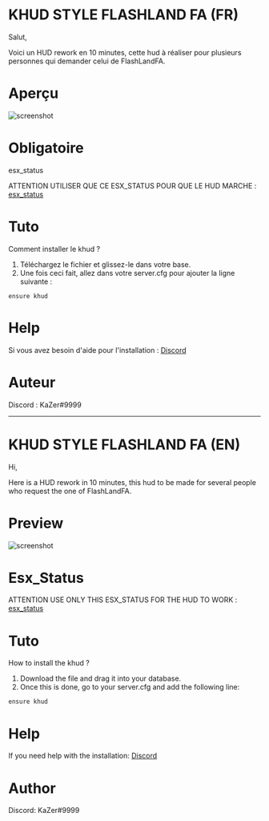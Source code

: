 # KHUD STYLE FLASHLAND FA (FR)

Salut, 

Voici un HUD rework en 10 minutes, cette hud à réaliser pour plusieurs personnes qui demander celui de FlashLandFA.

# Aperçu
 
![screenshot](https://cdn.discordapp.com/attachments/972631845722275870/981667287352365107/unknown.png)
 
# Obligatoire

esx_status

ATTENTION UTILISER QUE CE ESX_STATUS POUR QUE LE HUD MARCHE : [esx_status](https://github.com/KaZerCfx/esx_status)

# Tuto
Comment installer le khud ?

1) Téléchargez le fichier et glissez-le dans votre base.
2) Une fois ceci fait, allez dans votre server.cfg pour ajouter la ligne suivante :

```
ensure khud
```

# Help

Si vous avez besoin d'aide pour l'installation : [Discord](https://discord.gg/XvD25ByyVY)

# Auteur 
Discord : KaZer#9999

___________________________

# KHUD STYLE FLASHLAND FA (EN)

Hi, 

Here is a HUD rework in 10 minutes, this hud to be made for several people who request the one of FlashLandFA.

# Preview
 
![screenshot](https://cdn.discordapp.com/attachments/972631845722275870/981667287352365107/unknown.png)
 
# Esx_Status

ATTENTION USE ONLY THIS ESX_STATUS FOR THE HUD TO WORK : [esx_status](https://github.com/KaZerCfx/esx_status)

# Tuto
How to install the khud ?

1) Download the file and drag it into your database.
2) Once this is done, go to your server.cfg and add the following line:

```
ensure khud
```

# Help

If you need help with the installation: [Discord](https://discord.gg/XvD25ByyVY)

# Author 
Discord: KaZer#9999
